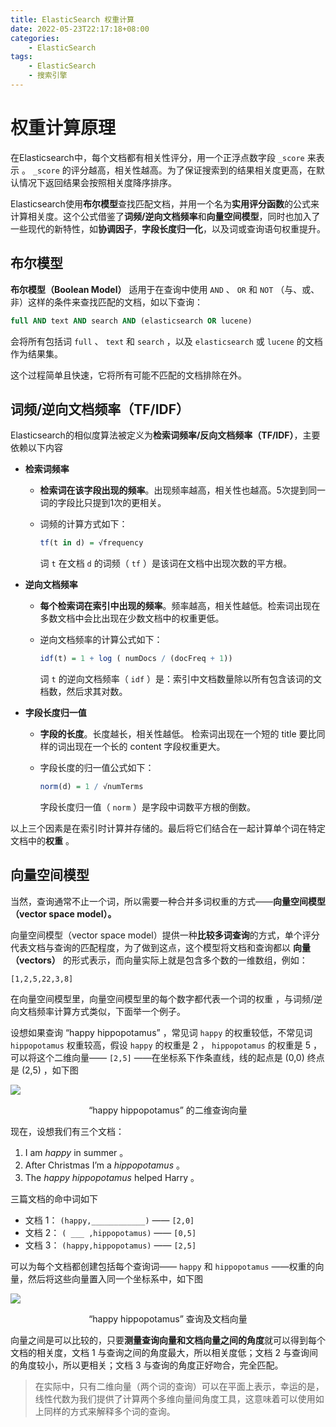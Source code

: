 ```yaml
---
title: ElasticSearch 权重计算
date: 2022-05-23T22:17:18+08:00
categories:
    - ElasticSearch
tags:
    - ElasticSearch
    - 搜索引擎
---
```


# 权重计算原理

在Elasticsearch中，每个文档都有相关性评分，用一个正浮点数字段 `_score` 来表示 。 `_score` 的评分越高，相关性越高。为了保证搜索到的结果相关度更高，在默认情况下返回结果会按照相关度降序排序。

Elasticsearch使用**布尔模型**查找匹配文档，并用一个名为**实用评分函数**的公式来计算相关度。这个公式借鉴了**词频/逆向文档频率**和**向量空间模型**，同时也加入了一些现代的新特性，如**协调因子**，**字段长度归一化**，以及词或查询语句权重提升。

## 布尔模型

**布尔模型（Boolean Model）** 适用于在查询中使用 `AND` 、 `OR` 和 `NOT` （与、或、非）这样的条件来查找匹配的文档，如以下查询：

```sql
full AND text AND search AND (elasticsearch OR lucene)
```

会将所有包括词 `full` 、 `text` 和 `search` ，以及 `elasticsearch` 或 `lucene` 的文档作为结果集。

这个过程简单且快速，它将所有可能不匹配的文档排除在外。



##  词频/逆向文档频率（TF/IDF）

Elasticsearch的相似度算法被定义为**检索词频率/反向文档频率（TF/IDF）**，主要依赖以下内容

- **检索词频率**

  - **检索词在该字段出现的频率**。出现频率越高，相关性也越高。5次提到同一词的字段比只提到1次的更相关。

  - 词频的计算方式如下：

    ```R
    tf(t in d) = √frequency
    ```

    词 `t` 在文档 `d` 的词频（ `tf` ）是该词在文档中出现次数的平方根。

- **逆向文档频率**

  - **每个检索词在索引中出现的频率**。频率越高，相关性越低。检索词出现在多数文档中会比出现在少数文档中的权重更低。

  - 逆向文档频率的计算公式如下：

    ```R
    idf(t) = 1 + log ( numDocs / (docFreq + 1))
    ```

    词 `t` 的逆向文档频率（ `idf` ）是：索引中文档数量除以所有包含该词的文档数，然后求其对数。

- **字段长度归一值**

  - **字段的长度**。长度越长，相关性越低。 检索词出现在一个短的 title 要比同样的词出现在一个长的 content 字段权重更大。

  - 字段长度的归一值公式如下：

    ```R
    norm(d) = 1 / √numTerms
    ```

    字段长度归一值（ `norm` ）是字段中词数平方根的倒数。

以上三个因素是在索引时计算并存储的。最后将它们结合在一起计算单个词在特定文档中的**权重** 。



## 向量空间模型

当然，查询通常不止一个词，所以需要一种合并多词权重的方式——**向量空间模型（vector space model）。**

向量空间模型（vector space model）提供一种**比较多词查询**的方式，单个评分代表文档与查询的匹配程度，为了做到这点，这个模型将文档和查询都以 **向量（vectors）** 的形式表示，而向量实际上就是包含多个数的一维数组，例如：

```
[1,2,5,22,3,8]
```

在向量空间模型里，向量空间模型里的每个数字都代表一个词的权重 ，与词频/逆向文档频率计算方式类似，下面举一个例子。

设想如果查询 “happy hippopotamus” ，常见词 `happy` 的权重较低，不常见词 `hippopotamus` 权重较高，假设 `happy` 的权重是 2 ， `hippopotamus` 的权重是 5 ，可以将这个二维向量—— `[2,5]` ——在坐标系下作条直线，线的起点是 (0,0) 终点是 (2,5) ，如下图

![](http://img.orekilee.top//imgbed/elasticsearch/es25.png)

<center>“happy hippopotamus” 的二维查询向量</center>

现在，设想我们有三个文档：

1. I am *happy* in summer 。
2. After Christmas I’m a *hippopotamus* 。
3. The *happy hippopotamus* helped Harry 。

三篇文档的命中词如下

- 文档 1： `(happy,____________)` —— `[2,0]`
- 文档 2： `( ___ ,hippopotamus)` —— `[0,5]`
- 文档 3： `(happy,hippopotamus)` —— `[2,5]`

可以为每个文档都创建包括每个查询词—— `happy` 和 `hippopotamus` ——权重的向量，然后将这些向量置入同一个坐标系中，如下图

![](http://img.orekilee.top//imgbed/elasticsearch/es24-20210507104640578.png)

<center>“happy hippopotamus” 查询及文档向量</center>

向量之间是可以比较的，只要**测量查询向量和文档向量之间的角度**就可以得到每个文档的相关度，文档 1 与查询之间的角度最大，所以相关度低；文档 2 与查询间的角度较小，所以更相关；文档 3 与查询的角度正好吻合，完全匹配。

>在实际中，只有二维向量（两个词的查询）可以在平面上表示，幸运的是， 线性代数为我们提供了计算两个多维向量间角度工具，这意味着可以使用如上同样的方式来解释多个词的查询。

